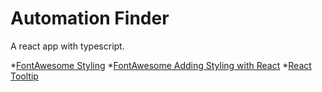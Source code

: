 # Automation Finder
A react app with typescript.

*[FontAwesome Styling](https://dev.to/weeb/font-awesome-guide-and-useful-tricks-you-might-ve-not-known-about-until-now-o15#:~:text=You%20can%20add%20a%20text%20over%20an%20icon.&text=You%20need%20to%20wrap%20the,fa%2Dlayers%2Dtext%20class.)
*[FontAwesome Adding Styling with React](https://docs.fontawesome.com/web/use-with/react/style#:~:text=To%20scale%20icons%20up%20or,any%20arbitrary%20value%2C%20including%20decimals.)
*[React Tooltip](https://react-tooltip.com/docs/getting-started)
